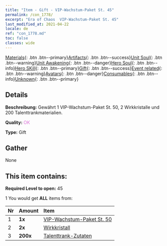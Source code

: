```yaml
---
title: "Item - Gift - VIP-Wachstum-Paket St. 45"
permalink: /con_1778/
excerpt: "Era of Chaos  VIP-Wachstum-Paket St. 45"
last_modified_at: 2021-04-22
locale: de
ref: "con_1778.md"
toc: false
classes: wide
---
```

 [Materials](/ItemsDE/){: .btn .btn--primary}[Artifacts](/ItemsDE/Artifacts/){: .btn .btn--success}[Unit Soul](/ItemsDE/UnitSoul/){: .btn .btn--warning}[Unit Awakening](/ItemsDE/UnitAwakening/){: .btn .btn--danger}[Hero Soul](/ItemsDE/HeroSoul/){: .btn .btn--info}[Hero SKill](/ItemsDE/HeroSkill/){: .btn .btn--primary}[Gift](/ItemsDE/Gift/){: .btn .btn--success}[Event related](/ItemsDE/Events/){: .btn .btn--warning}[Avatars](/ItemsDE/Avatars/){: .btn .btn--danger}[Consumables](/ItemsDE/Consumables/){: .btn .btn--info}[Unknown](/ItemsDE/Unknown/){: .btn .btn--primary}

## Details
 **Beschreibung:** Gewährt 1 VIP-Wachstum-Paket St. 50, 2 Wirkkristalle und 200 Talenttrankmaterialien.

 **Quality:** <span style="color: #DA70D6">OK</span>

 **Type:** Gift

## Gather

  None

## This item contains:

 **Required Level to open:** 45

 1 You would get **ALL** items  from:

  | Nr | Amount |     Item    |
  |:---|:-------|:------------|
  | 1 |  **1x** | [VIP-Wachstum-Paket St. 50](/de/Items/con_1779/) |  | 
  | 2 |  **2x** | [Wirkkristall](/de/Items/art_189/) |  | 
  | 3 |  **200x** | [Talenttrank-Zutaten](/de/Items/con_1120/) |  | 
